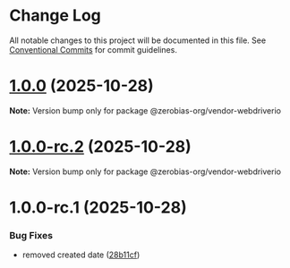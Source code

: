 # Change Log

All notable changes to this project will be documented in this file.
See [Conventional Commits](https://conventionalcommits.org) for commit guidelines.

# [1.0.0](https://github.com/zerobias-org/vendor/compare/@zerobias-org/vendor-webdriverio@1.0.0-rc.2...@zerobias-org/vendor-webdriverio@1.0.0) (2025-10-28)

**Note:** Version bump only for package @zerobias-org/vendor-webdriverio





# [1.0.0-rc.2](https://github.com/zerobias-org/vendor/compare/@zerobias-org/vendor-webdriverio@1.0.0-rc.1...@zerobias-org/vendor-webdriverio@1.0.0-rc.2) (2025-10-28)

**Note:** Version bump only for package @zerobias-org/vendor-webdriverio





# 1.0.0-rc.1 (2025-10-28)


### Bug Fixes

* removed created date ([28b11cf](https://github.com/zerobias-org/vendor/commit/28b11cf2563e9cdadd4b1dc83edd60d2fcd01df0))
